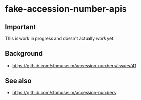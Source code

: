 # fake-accession-number-apis

## Important

This is work in progress and doesn't actually _work_ yet.

## Background

* https://github.com/sfomuseum/accession-numbers/issues/41

## See also

* https://github.com/sfomuseum/accession-numbers